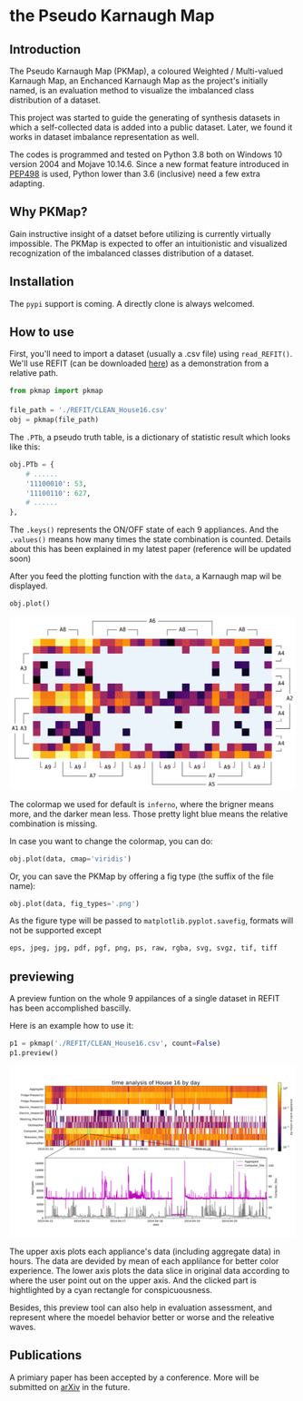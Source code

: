 # the Pseudo Karnaugh Map

## Introduction

The Pseudo Karnaugh Map (PKMap),
a coloured Weighted / Multi-valued Karnaugh Map,
an Enchanced Karnaugh Map as the project's initially named,
is an evaluation method to visualize the imbalanced class distribution
of a dataset.

This project was started to guide the generating of synthesis datasets
in which a self-collected data is added into a public dataset.
Later, we found it works in dataset imbalance representation as well.

The codes is programmed and tested on Python 3.8
both on Windows 10 version 2004 and Mojave 10.14.6.
Since a new format feature introduced in [PEP498](https://www.python.org/dev/peps/pep-0498/)
is used, Python lower than 3.6 (inclusive) need a few extra adapting.

## Why PKMap?

Gain instructive insight of a datset before utilizing
is currently virtually impossible.
The PKMap is expected to offer an intuitionistic and visualized recognization
of the imbalanced classes distribution of a dataset.

## Installation

The `pypi` support is coming.
A directly clone is always welcomed.

## How to use

First, you'll need to import a dataset (usually a .csv file)
using `read_REFIT()`.
We'll use REFIT (can be downloaded [here](https://pureportal.strath.ac.uk/en/datasets/refit-electrical-load-measurements-cleaned))
as a demonstration from a relative path.

```python
from pkmap import pkmap

file_path = './REFIT/CLEAN_House16.csv'
obj = pkmap(file_path)
```

The `.PTb`, a pseudo truth table, is a dictionary of statistic result which looks like this:

```python
obj.PTb = {
    # ......
    '11100010': 53,
    '11100110': 627,
    # ......
},
```

The `.keys()` represents the ON/OFF state of each 9 appliances.
And the `.values()` means how many times the state combination
is counted.
Details about this has been explained in my latest paper
(reference will be updated soon)

After you feed the plotting function with the `data`,
a Karnaugh map wil be displayed.

```python
obj.plot()
```

![example of ](figs/PKMap_House16.svg)

The colormap we used for default is `inferno`,
where the brigner means more, and the darker mean less.
Those pretty light blue means the relative combination is missing.

In case you want to change the colormap, you can do:

```python
obj.plot(data, cmap='viridis')
```

Or, you can save the PKMap by offering a fig type
(the suffix of the file name):

```python
obj.plot(data, fig_types='.png')
```

As the figure type will be passed to `matplotlib.pyplot.savefig`,
formats will not be supported except

```python
eps, jpeg, jpg, pdf, pgf, png, ps, raw, rgba, svg, svgz, tif, tiff
```

## previewing

A preview funtion on the whole 9 appilances of a single dataset
in REFIT has been accomplished bascilly.

Here is an example how to use it:

```python
p1 = pkmap('./REFIT/CLEAN_House16.csv', count=False)
p1.preview()
```

![an example of preview funcion](figs/preview_house16_by_day.svg)

The upper axis plots each appliance's data (including aggregate data)
in hours. The data are devided by mean of each applilance for
better color experience.
The lower axis plots the data slice in original data according to
where the user point out on the upper axis.
And the clicked part is hightlighted by a cyan rectangle for conspicuousness.

Besides, this preview tool can also help in evaluation assessment,
and represent where the moedel behavior better or worse and
the releative waves.

## Publications

A primiary paper has been accepted by a conference.
More will be submitted on [arXiv](https://www.arxiv.org) in the future.

